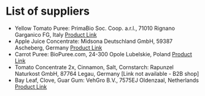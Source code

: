 # List of suppliers

- Yellow Tomato Puree: PrimaBio Soc. Coop. a.r.l., 71010 Rignano Garganico FG, Italy [Product Link](https://www.prima-bio.it/shop/giallo/passata-di-pomodoro-giallo-100-bio/)
- Apple Juice Concentrate: Midsona Deutschland GmbH, 59387 Ascheberg, Germany [Product Link](https://www.bioservice.at/produkte/bio-apfelsaftkonzentrat-apfeldicksaft/)
- Carrot Puree: BioPuree.com, 24-300 Opole Lubelskie, Poland [Product Link](https://biopuree.com/en/carrot-aseptic-vegetable-puree-manufacturer-supplier,p859)
- Tomato Concentrate 2x, Cinnamon, Salt, Cornstarch: Rapunzel Naturkost GmbH, 87764 Legau, Germany [Link not available - B2B shop]
- Bay Leaf, Clove, Guar Gum: VehGro B.V., 7575EJ Oldenzaal, Netherlands [Product Link](https://www.vehgroshop.com/)
